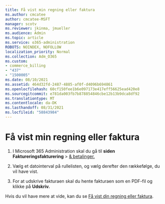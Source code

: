 ```yaml
---
title: Få vist min regning eller faktura
ms.author: cmcatee
author: cmcatee-MSFT
manager: scotv
ms.reviewer: jkinma, jmueller
ms.audience: Admin
ms.topic: article
ms.service: o365-administration
ROBOTS: NOINDEX, NOFOLLOW
localization_priority: Normal
ms.collection: Adm_O365
ms.custom:
- commerce_billing
- "437"
- "1500005"
ms.date: 08/10/2021
ms.assetid: 464d32fd-2487-4885-af0f-d4096b694861
ms.openlocfilehash: 60cf150fee1b6e097173e417eff56625ead420e8
ms.sourcegitcommit: e781da003fb7b878854846cbe12b13b9dca8df92
ms.translationtype: MT
ms.contentlocale: da-DK
ms.lasthandoff: 08/31/2021
ms.locfileid: "58843984"
---
```

# <a name="view-my-bill-or-invoice"></a>Få vist min regning eller faktura

1. I Microsoft 365 Administration skal du gå til **siden Faktureringsfakturering** \> [& betalinger.](https://go.microsoft.com/fwlink/p/?linkid=848039)

2. Vælg et datointerval på rullelisten, og vælg derefter den rækkefølge, du vil have vist.

3. For at udskrive fakturaen skal du hente fakturaen som en PDF-fil og klikke på **Udskriv.**

Hvis du vil have mere at vide, kan du se [Få vist din regning eller faktura](https://docs.microsoft.com/microsoft-365/commerce/billing-and-payments/view-your-bill-or-invoice).
